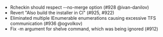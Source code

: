 * Rcheckin should respect --no-merge option (#928 @ivan-danilov)
* Revert "Also build the installer in CI" (#925, #922)
* Eliminated multiple IEnumerable enumerations causing excessive TFS communication (#936 @ogvolkov)
* Fix -m argument for shelve command, which was being ignored (#912)